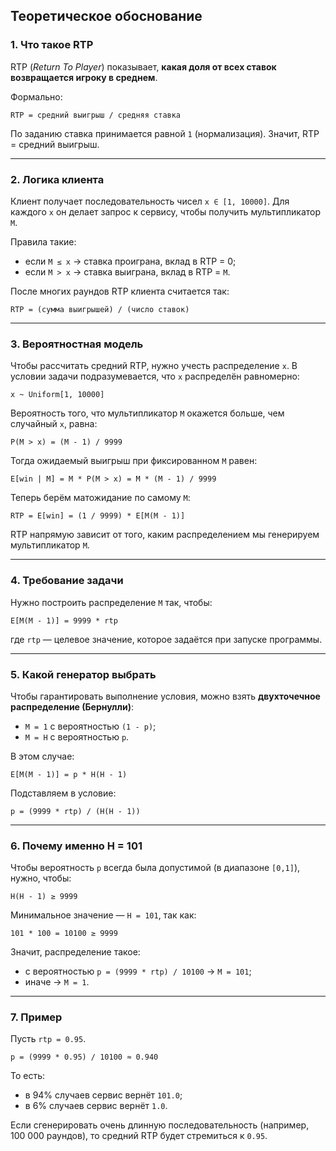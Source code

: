 ## Теоретическое обоснование

### 1. Что такое RTP
RTP (*Return To Player*) показывает, **какая доля от всех ставок возвращается игроку в среднем**.

Формально:
```
RTP = средний выигрыш / средняя ставка
```

По заданию ставка принимается равной `1` (нормализация). Значит, RTP = средний выигрыш.

---

### 2. Логика клиента
Клиент получает последовательность чисел `x ∈ [1, 10000]`. Для каждого `x` он делает запрос к сервису, чтобы получить мультипликатор `M`.

Правила такие:
- если `M ≤ x` → ставка проиграна, вклад в RTP = 0;
- если `M > x` → ставка выиграна, вклад в RTP = `M`.

После многих раундов RTP клиента считается так:
```
RTP = (сумма выигрышей) / (число ставок)
```

---

### 3. Вероятностная модель
Чтобы рассчитать средний RTP, нужно учесть распределение `x`. В условии задачи подразумевается, что `x` распределён равномерно:
```
x ~ Uniform[1, 10000]
```

Вероятность того, что мультипликатор `M` окажется больше, чем случайный `x`, равна:
```
P(M > x) = (M - 1) / 9999
```

Тогда ожидаемый выигрыш при фиксированном `M` равен:
```
E[win | M] = M * P(M > x) = M * (M - 1) / 9999
```

Теперь берём матожидание по самому `M`:
```
RTP = E[win] = (1 / 9999) * E[M(M - 1)]
```

RTP напрямую зависит от того, каким распределением мы генерируем мультипликатор `M`.

---

### 4. Требование задачи
Нужно построить распределение `M` так, чтобы:
```
E[M(M - 1)] = 9999 * rtp
```
где `rtp` — целевое значение, которое задаётся при запуске программы.

---

### 5. Какой генератор выбрать
Чтобы гарантировать выполнение условия, можно взять **двухточечное распределение (Бернулли)**:
- `M = 1` с вероятностью `(1 - p)`;
- `M = H` с вероятностью `p`.

В этом случае:
```
E[M(M - 1)] = p * H(H - 1)
```

Подставляем в условие:
```
p = (9999 * rtp) / (H(H - 1))
```

---

### 6. Почему именно H = 101
Чтобы вероятность `p` всегда была допустимой (в диапазоне `[0,1]`), нужно, чтобы:
```
H(H - 1) ≥ 9999
```
Минимальное значение — `H = 101`, так как:
```
101 * 100 = 10100 ≥ 9999
```

Значит, распределение такое:
- с вероятностью `p = (9999 * rtp) / 10100` → `M = 101`;
- иначе → `M = 1`.

---

### 7. Пример
Пусть `rtp = 0.95`.
```
p = (9999 * 0.95) / 10100 ≈ 0.940
```

То есть:
- в 94% случаев сервис вернёт `101.0`;
- в 6% случаев сервис вернёт `1.0`.

Если сгенерировать очень длинную последовательность (например, 100 000 раундов), то средний RTP будет стремиться к `0.95`.



